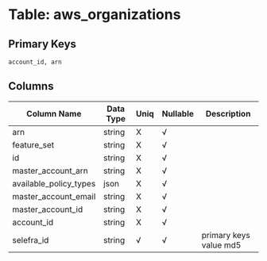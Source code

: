 # Table: aws_organizations

## Primary Keys 

```
account_id, arn
```


## Columns 

|  Column Name   |  Data Type  | Uniq | Nullable | Description | 
|  ----  | ----  | ----  | ----  | ---- | 
| arn | string | X | √ |  | 
| feature_set | string | X | √ |  | 
| id | string | X | √ |  | 
| master_account_arn | string | X | √ |  | 
| available_policy_types | json | X | √ |  | 
| master_account_email | string | X | √ |  | 
| master_account_id | string | X | √ |  | 
| account_id | string | X | √ |  | 
| selefra_id | string | √ | √ | primary keys value md5 | 


